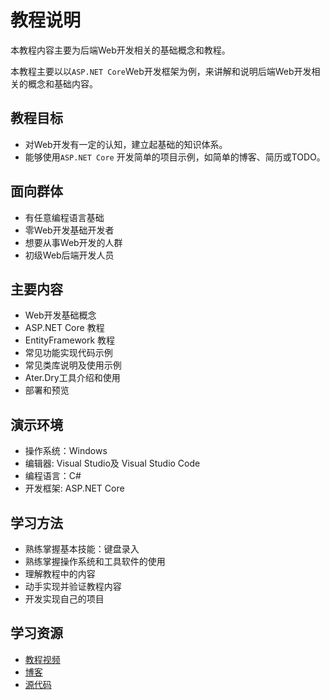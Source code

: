 # 教程说明

本教程内容主要为后端Web开发相关的基础概念和教程。

本教程主要以以`ASP.NET Core`Web开发框架为例，来讲解和说明后端Web开发相关的概念和基础内容。

## 教程目标

- 对Web开发有一定的认知，建立起基础的知识体系。
- 能够使用`ASP.NET Core` 开发简单的项目示例，如简单的博客、简历或TODO。


## 面向群体

- 有任意编程语言基础
- 零Web开发基础开发者
- 想要从事Web开发的人群
- 初级Web后端开发人员

## 主要内容

- Web开发基础概念
- ASP.NET Core 教程
- EntityFramework 教程
- 常见功能实现代码示例
- 常见类库说明及使用示例
- Ater.Dry工具介绍和使用
- 部署和预览

## 演示环境

- 操作系统：Windows
- 编辑器: Visual Studio及 Visual Studio Code
- 编程语言：C#
- 开发框架: ASP.NET Core

## 学习方法

- 熟练掌握基本技能：键盘录入
- 熟练掌握操作系统和工具软件的使用
- 理解教程中的内容
- 动手实现并验证教程内容
- 开发实现自己的项目

## 学习资源

- [教程视频](https://space.bilibili.com/3493085797419759/channel/seriesdetail?sid=3853750)
- [博客](https://dusi.dev/blog)
- [源代码](https://github.com/AterDev/LearnWeb)

